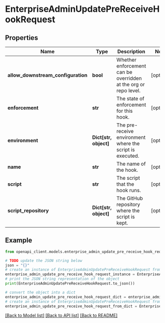 # EnterpriseAdminUpdatePreReceiveHookRequest


## Properties

Name | Type | Description | Notes
------------ | ------------- | ------------- | -------------
**allow_downstream_configuration** | **bool** | Whether enforcement can be overridden at the org or repo level. | [optional] 
**enforcement** | **str** | The state of enforcement for this hook. | [optional] 
**environment** | **Dict[str, object]** | The pre-receive environment where the script is executed. | [optional] 
**name** | **str** | The name of the hook. | [optional] 
**script** | **str** | The script that the hook runs. | [optional] 
**script_repository** | **Dict[str, object]** | The GitHub repository where the script is kept. | [optional] 

## Example

```python
from openapi_client.models.enterprise_admin_update_pre_receive_hook_request import EnterpriseAdminUpdatePreReceiveHookRequest

# TODO update the JSON string below
json = "{}"
# create an instance of EnterpriseAdminUpdatePreReceiveHookRequest from a JSON string
enterprise_admin_update_pre_receive_hook_request_instance = EnterpriseAdminUpdatePreReceiveHookRequest.from_json(json)
# print the JSON string representation of the object
print(EnterpriseAdminUpdatePreReceiveHookRequest.to_json())

# convert the object into a dict
enterprise_admin_update_pre_receive_hook_request_dict = enterprise_admin_update_pre_receive_hook_request_instance.to_dict()
# create an instance of EnterpriseAdminUpdatePreReceiveHookRequest from a dict
enterprise_admin_update_pre_receive_hook_request_from_dict = EnterpriseAdminUpdatePreReceiveHookRequest.from_dict(enterprise_admin_update_pre_receive_hook_request_dict)
```
[[Back to Model list]](../README.md#documentation-for-models) [[Back to API list]](../README.md#documentation-for-api-endpoints) [[Back to README]](../README.md)


